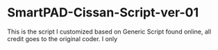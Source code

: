 # SmartPAD-Cissan-Script-ver-01
This is the script I customized based on Generic Script found online, all credit goes to the original coder. I only 
